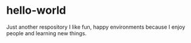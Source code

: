 # hello-world
Just another respository
I like fun, happy environments because I enjoy people and learning new things.
